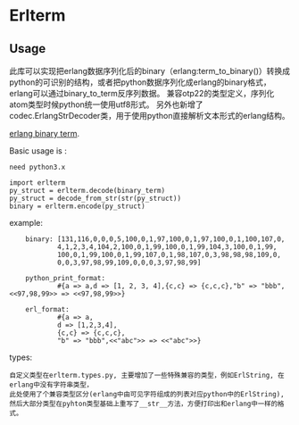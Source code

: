 # Erlterm #

## Usage ##

此库可以实现把erlang数据序列化后的binary（erlang:term_to_binary()）转换成python的可识别的结构，或者把python数据序列化成erlang的binary格式，erlang可以通过binary_to_term反序列数据。
兼容otp22的类型定义，序列化atom类型时候python统一使用utf8形式。
另外也新增了codec.ErlangStrDecoder类，用于使用python直接解析文本形式的erlang结构。


[erlang binary term](http://erlang.org/doc/apps/erts/erl_ext_dist.html).

Basic usage is :

    need python3.x 
    
    import erlterm
    py_struct = erlterm.decode(binary_term)
    py_struct = decode_from_str(str(py_struct))
    binary = erlterm.encode(py_struct)


example:
```
    binary: [131,116,0,0,0,5,100,0,1,97,100,0,1,97,100,0,1,100,107,0,
            4,1,2,3,4,104,2,100,0,1,99,100,0,1,99,104,3,100,0,1,99,
            100,0,1,99,100,0,1,99,107,0,1,98,107,0,3,98,98,98,109,0,
            0,0,3,97,98,99,109,0,0,0,3,97,98,99]
    
    python_print_format:
            #{a => a,d => [1, 2, 3, 4],{c,c} => {c,c,c},"b" => "bbb",<<97,98,99>> => <<97,98,99>>}
    
    erl_format:
            #{a => a,
            d => [1,2,3,4],
            {c,c} => {c,c,c},
            "b" => "bbb",<<"abc">> => <<"abc">>}
```

types:

    自定义类型在erlterm.types.py, 主要增加了一些特殊兼容的类型，例如ErlString, 在erlang中没有字符串类型，
    此处使用了个兼容类型区分(erlang中由可见字符组成的列表对应python中的ErlString),
    然后大部分类型在pyhton类型基础上重写了__str__方法，方便打印出和erlang中一样的格式。
